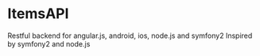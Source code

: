 # ItemsAPI 
Restful backend for angular.js, android, ios, node.js and symfony2
Inspired by symfony2 and node.js

